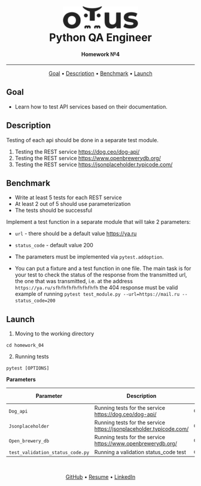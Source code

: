 <h1 align="center">
  <a href="https://otus.ru/lessons/avtomatizaciya-web-testirovaniya/">
    <img style="background-color: #ffffff" src="../readme/otus.svg"
    alt="Otus" width="200">
  </a>
  <br>
   Python QA Engineer
  <br>
</h1>

<h4 align="center">
    Homework №4
</h4>
<hr>

<p align="center">
  <a href="#goal">Goal</a> •
  <a href="#description">Description</a> •
  <a href="#benchmark">Benchmark</a> •
  <a href="#launch">Launch</a>
</p>


## Goal
- Learn how to test API services based on their documentation.


## Description
Testing of each api should be done in a separate test module.

1. Testing the REST service https://dog.ceo/dog-api/
2. Testing the REST service https://www.openbrewerydb.org/
3. Testing the REST service https://jsonplaceholder.typicode.com/


## Benchmark
- Write at least 5 tests for each REST service
- At least 2 out of 5 should use parameterization
- The tests should be successful

Implement a test function in a separate module that will take 2 parameters:
- ```url``` - there should be a default value https://ya.ru
- ```status_code``` - default value 200


- The parameters must be implemented via ```pytest.addoption```.
- You can put a fixture and a test function in one file.
The main task is for your test to check the status of the response from the transmitted url, the one that was transmitted,
i.e. at the address ```https://ya.ru/sfhfhfhfhfhfhfhfh``` the 404 response must be valid
example of running ```pytest test_module.py --url=https://mail.ru --status_code=200```


## Launch
1. Moving to the working directory
```shell script
cd homework_04
```

2. Running tests
```shell script
pytest [OPTIONS]
```

**Parameters**

| Parameter  | Description                                                         | Default value |
| ------------- |---------------------------------------------------------------------| ------------- |
| `Dog_api` | Running tests for the service https://dog.ceo/dog-api/              | Optional |
| `Jsonplaceholder` | Running tests for the service https://jsonplaceholder.typicode.com/ | Optional |
| `Open_brewery_db` | Running tests for the service https://www.openbrewerydb.org/        | Optional |
| `test_validation_status_code.py` | Running a validation status_code test                               | Optional |


<br>
<p align="center">
  <a href="https://github.com/Kazzila">GitHub</a> •
  <a href="https://kazzila.github.io/resume/">Resume</a> •
  <a href="https://www.linkedin.com/in/i-kazakov/">LinkedIn</a>
</p>
